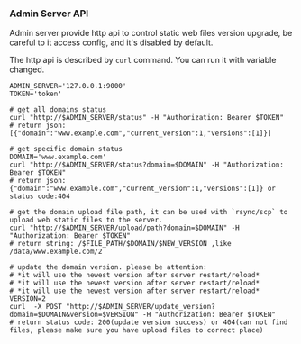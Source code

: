 ### Admin Server API

Admin server provide http api to control static web files version upgrade, be careful to it access config, and it's disabled by default.

The http api is described by `curl` command. You can run it with variable changed.

```shell
ADMIN_SERVER='127.0.0.1:9000' 
TOKEN='token'

# get all domains status
curl "http://$ADMIN_SERVER/status" -H "Authorization: Bearer $TOKEN"
# return json: [{"domain":"www.example.com","current_version":1,"versions":[1]}]

# get specific domain status
DOMAIN='www.example.com'
curl "http://$ADMIN_SERVER/status?domain=$DOMAIN" -H "Authorization: Bearer $TOKEN"
# return json: {"domain":"www.example.com","current_version":1,"versions":[1]} or status code:404

# get the domain upload file path, it can be used with `rsync/scp` to upload web static files to the server.
curl "http://$ADMIN_SERVER/upload/path?domain=$DOMAIN" -H "Authorization: Bearer $TOKEN"
# return string: /$FILE_PATH/$DOMAIN/$NEW_VERSION ,like /data/www.example.com/2

# update the domain version. please be attention:
# *it will use the newest version after server restart/reload*
# *it will use the newest version after server restart/reload*
# *it will use the newest version after server restart/reload*
VERSION=2
curl  -X POST "http://$ADMIN_SERVER/update_version?domain=$DOMAIN&version=$VERSION" -H "Authorization: Bearer $TOKEN"
# return status code: 200(update version success) or 404(can not find files, please make sure you have upload files to correct place)
```